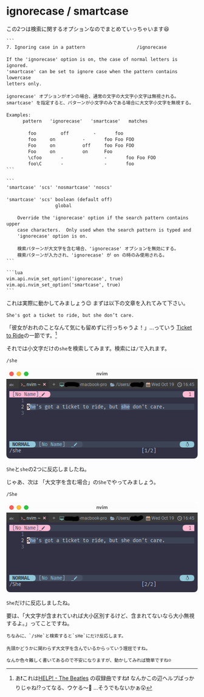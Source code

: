 # ignorecase / smartcase

この2つは検索に関するオプションなのでまとめていっちゃいます😆

~~~admonish info title=":h ignorecase"
```
7. Ignoring case in a pattern					/ignorecase

If the 'ignorecase' option is on, the case of normal letters is ignored.
'smartcase' can be set to ignore case when the pattern contains lowercase
letters only.

ignorecase' オプションがオンの場合、通常の文字の大文字小文字は無視される。
smartcase' を指定すると、パターンが小文字のみである場合に大文字小文字を無視する。

Examples:
      pattern	'ignorecase'   'smartcase'   matches  

    	foo         off		    -	    foo
	    foo	    on		    -	    foo Foo FOO
	    Foo	    on		    off	    foo Foo FOO
	    Foo	    on		    on	    Foo
	    \cfoo	    -	            -	    foo Foo FOO
	    foo\C	    -	            -	    foo
```
~~~

~~~admonish info title=":h smartcase"
```
'smartcase' 'scs' 'nosmartcase' 'noscs'

'smartcase' 'scs' boolean (default off)
			      global

    Override the 'ignorecase' option if the search pattern contains upper
    case characters.  Only used when the search pattern is typed and
    'ignorecase' option is on. 

    検索パターンが大文字を含む場合、'ignorecase' オプションを無効にする。
    検索パターンが入力され、'ignorecase' が on の時のみ使用される。
```
~~~

~~~admonish example title="options.lua"
```lua
vim.api.nvim_set_option('ignorecase', true)
vim.api.nvim_set_option('smartcase', true)
```
~~~

これは実際に動かしてみましょう😉 まずは以下の文章を入れてみて下さい。

```admonish abstract title="文章例"
She's got a ticket to ride, but she don’t care.
```

「彼女がおれのことなんて気にも留めずに行っちゃうよ！」...っていう
[Ticket to Ride](https://en.wikipedia.org/wiki/Ticket_to_Ride_(song))の一節です。[^1]

それでは小文字だけの`she`を検索してみます。検索には`/`で入れます。

```
/she
```
![search-she1](img/search-she1.png)

`She`と`she`の2つに反応しましたね。

じゃあ、次は 「大文字を含む場合」の`She`でやってみましょう。

```
/She
```
![search-she1](img/search-she2.png)

`She`だけに反応しましたね。

要は、「大文字が含まれていれば大小区別するけど、含まれてないなら大小無視するよ。」ってことですね。

```admonish note
ちなみに、`/sHe`と検索すると`sHe`にだけ反応します。

先頭かどうかに関わらず大文字を含んでいるからっていう理屈ですね。
```

```admonish success
なんか色々難しく書いてあるので不安になりますが、動かしてみれば簡単ですね☺️
```

[^1]: あ❗これは[HELP! - The Beatles](https://en.wikipedia.org/wiki/Help!) の収録曲ですね❗
なんかこの辺ヘルプばっかりじゃね⁉️ってなる、ウケる〜🤣 ...そうでもないかぁ😮
